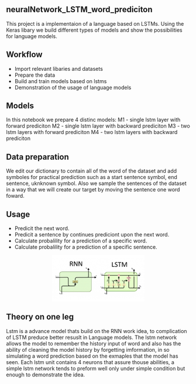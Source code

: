 ## neuralNetwork_LSTM_word_prediciton
This project is a implementaion of a language based on LSTMs.
Using the Keras libary we build different types of models and show the possibilities for language models.

## Workflow
- Import relevant libaries and datasets
- Prepare the data
- Build and train models based on lstms
- Demonstration of the usage of language models

## Models
In this notebook we prepare 4 distinc models:
M1 - single lstm layer with forward prediciton
M2 - single lstm layer with backward prediciton
M3 - two lstm layers with forward prediciton
M4 - two lstm layers with backward prediciton


## Data preparation
We edit our dictionary to contain all of the word of the dataset and add symboles for practical prediction such as a start sentence symbol, end sentence, uknknown symbol.
Also we sample the sentences of the dataset in a way that we will create our target by moving the sentence one word foward.


## Usage
- Predicit the next word.
- Predicit a sentence by continues prediciont upon the next word.
- Calculate probalility for a prediction of a specific word.
- Calculate probalility for a prediction of a specific sentence.


<div style = "padding-bottom: 150; padding-top: 150;">
  <p align="center">
    <img src="/lstmImg.png"  style = " height: 350;  display:block; width:50%;"/>

</div>

## Theory on one leg
Lstm is a advance model thats build on the RNN work idea, to complication of LSTM preduce better resuslt in Language models.
The lstm network allows the model to remember the history input of word and also has the ability of cleaning the model history by forgetting imformation, in so simulating a word prediction based on the exmaples that the model has seen.
Each lstm unit contains 4 neurons that assure thouse abilities, a simple lstm network tends to preform well only under simple condition but enough to demonstrate the idea.

